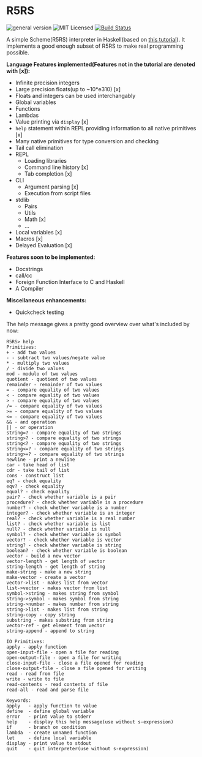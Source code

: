 # R5RS
![general version](http://img.shields.io/badge/version-0.4.0-yellow.svg)
![MIT Licensed](http://img.shields.io/badge/license-MIT-blue.svg)
[![Build Status](https://travis-ci.org/hellerve/R5RS.png?branch=master)](https://travis-ci.org/hellerve/R5RS)

A simple Scheme(R5RS) interpreter in Haskell(based on 
[this tutorial](http://upload.wikimedia.org/wikipedia/commons/a/aa/Write_Yourself_a_Scheme_in_48_Hours.pdf)).
It implements a good enough subset of R5RS to make real programming possible.

**Language Features implemented(Features not in the tutorial are denoted with [x]):**
* Infinite precision integers
* Large precision floats(up to ~10\*e310) [x]
* Floats and integers can be used interchangably
* Global variables
* Functions
* Lambdas
* Value printing via `display` [x]
* `help` statement within REPL providing information to all native primitives [x]
* Many native primitives for type conversion and checking
* Tail call elimination
* REPL
  * Loading libraries
  * Command line history [x]
  * Tab completion [x]
* CLI
  * Argument parsing [x]
  * Execution from script files
* stdlib
  * Pairs
  * Utils
  * Math [x]
  * ...
* Local variables [x]
* Macros [x]
* Delayed Evaluation [x]

**Features soon to be implemented:**
* Docstrings
* call/cc
* Foreign Function Interface to C and Haskell
* A Compiler

**Miscellaneous enhancements:**
* Quickcheck testing

The help message gives a pretty good overview over what's included by now:
```
R5RS> help
Primitives:
+ - add two values
- - subtract two values/negate value
* - multiply two values
/ - divide two values
mod - modulo of two values
quotient - quotient of two values
remainder - remainder of two values
= - compare equality of two values
< - compare equality of two values
> - compare equality of two values
/= - compare equality of two values
>= - compare equality of two values
<= - compare equality of two values
&& - and operation
|| - or operation
string=? - compare equality of two strings
string>? - compare equality of two strings
string<? - compare equality of two strings
string<=? - compare equality of two strings
string>=? - compare equality of two strings
newline - print a newline
car - take head of list
cdr - take tail of list
cons - construct list
eq? - check equality
eqv? - check equality
equal? - check equality
pair? - check whether variable is a pair
procedure? - check whether variable is a procedure
number? - check whether variable is a number
integer? - check whether variable is an integer
real? - check whether variable is a real number
list? - check whether variable is list
null? - check whether variable is null
symbol? - check whether variable is symbol
vector? - check whether variable is vector
string? - check whether variable is string
boolean? - check whether variable is boolean
vector - build a new vector
vector-length - get length of vector
string-length - get length of string
make-string - make a new string
make-vector - create a vector
vector->list - makes list from vector
list->vector - makes vector from list
symbol->string - makes string from symbol
string->symbol - makes symbol from string
string->number - makes number from string
string->list - makes list from string
string-copy - copy string
substring - makes substring from string
vector-ref - get element from vector
string-append - append to string

IO Primitives:
apply - apply function
open-input-file - open a file for reading
open-output-file - open a file for writing
close-input-file - close a file opened for reading
close-output-file - close a file opened for writing
read - read from file
write - write to file
read-contents - read contents of file
read-all - read and parse file

Keywords:
apply   - apply function to value
define  - define global variable
error   - print value to stderr
help    - display this help message(use without s-expression)
if      - branch on condition
lambda  - create unnamed function
let     - define local variable
display - print value to stdout
quit    - quit interpreter(use without s-expression)
```
